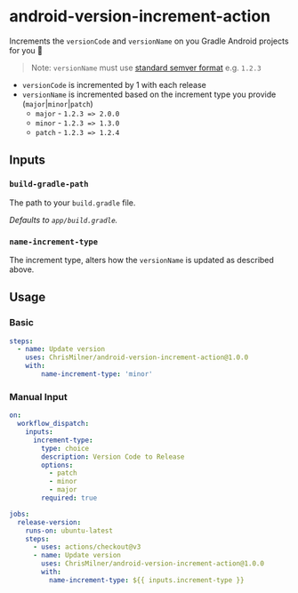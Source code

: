 # android-version-increment-action

Increments the `versionCode` and `versionName` on you Gradle Android projects for you :tada:

> Note: `versionName` must use [standard semver format](https://semver.org/) e.g. `1.2.3`

* `versionCode` is incremented by 1 with each release
* `versionName` is incremented based on the increment type you provide (`major`|`minor`|`patch`)
  * `major` - `1.2.3 => 2.0.0`
  * `minor` - `1.2.3 => 1.3.0`
  * `patch` - `1.2.3 => 1.2.4` 

## Inputs

### `build-gradle-path`

The path to your `build.gradle` file.

_Defaults to `app/build.gradle`._

### `name-increment-type`

The increment type, alters how the `versionName` is updated as described above.

## Usage

### Basic

```yaml
steps:
  - name: Update version
    uses: ChrisMilner/android-version-increment-action@1.0.0
    with:
        name-increment-type: 'minor'
```

### Manual Input

```yaml
on:
  workflow_dispatch:
    inputs:
      increment-type:
        type: choice
        description: Version Code to Release
        options:
          - patch
          - minor
          - major
        required: true

jobs:
  release-version:
    runs-on: ubuntu-latest
    steps:
      - uses: actions/checkout@v3
      - name: Update version
        uses: ChrisMilner/android-version-increment-action@1.0.0
        with:
          name-increment-type: ${{ inputs.increment-type }}
```
